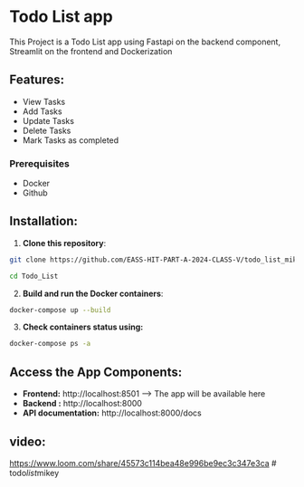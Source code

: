# Todo List app


This Project is a Todo List app using Fastapi on the backend component, Streamlit on the frontend and Dockerization
## Features: 

- View Tasks
- Add Tasks
- Update Tasks
- Delete Tasks
- Mark Tasks as completed


### Prerequisites

- Docker 
- Github





## Installation:

1. **Clone this repository**:

```bash
git clone https://github.com/EASS-HIT-PART-A-2024-CLASS-V/todo_list_mikey.git
```
```bash
cd Todo_List
```

2. **Build and run the Docker containers**:

```bash
docker-compose up --build 
```

3. **Check containers status using:**
```bash
docker-compose ps -a
```


## Access the App Components:
- **Frontend:** http://localhost:8501 --> The app will be available here
- **Backend :** http://localhost:8000
- **API documentation:** http://localhost:8000/docs  

##  video:

 https://www.loom.com/share/45573c114bea48e996be9ec3c347e3ca
#   t o d o _ l i s t _ m i k e y 
 
 
